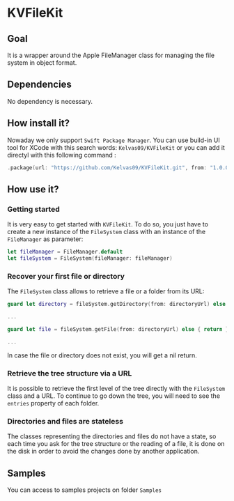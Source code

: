 # KVFileKit

## Goal

It is a wrapper around the Apple FileManager class for managing the file system in object format.

## Dependencies

No dependency is necessary.

## How install it?

Nowaday we only support `Swift Package Manager`. You can use build-in UI tool for XCode with this search words: `Kelvas09/KVFileKit` or you can add it directyl with this following command :

```swift
.package(url: "https://github.com/Kelvas09/KVFileKit.git", from: "1.0.0")
```

## How use it?

### Getting started

It is very easy to get started with `KVFileKit`. To do so, you just have to create a new instance of the `FileSystem` class with an instance of the `FileManager` as parameter:

```swift
let fileManager = FileManager.default
let fileSystem = FileSystem(fileManager: fileManager)
```

### Recover your first file or directory

The `FileSystem` class allows to retrieve a file or a folder from its URL:

```swift
guard let directory = fileSystem.getDirectory(from: directoryUrl) else { return }

...
```

```swift
guard let file = fileSystem.getFile(from: directoryUrl) else { return }

...
```

In case the file or directory does not exist, you will get a nil return.

### Retrieve the tree structure via a URL

It is possible to retrieve the first level of the tree directly with the `FileSystem` class and a URL. To continue to go down the tree, you will need to see the `entries` property of each folder.

### Directories and files are stateless

The classes representing the directories and files do not have a state, so each time you ask for the tree structure or the reading of a file, it is done on the disk in order to avoid the changes done by another application.

## Samples

You can access to samples projects on folder `Samples`